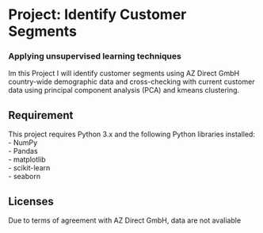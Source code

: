 # Project: Identify Customer Segments

### Applying unsupervised learning techniques

Im this Project I will identify customer segments using AZ Direct GmbH country-wide demographic data and cross-checking with current customer data using principal component analysis (PCA) and kmeans clustering.

## Requirement
This project requires Python 3.x and the following Python libraries installed:
<br>- NumPy
<br>- Pandas
<br>- matplotlib
<br>- scikit-learn
<br>- seaborn

## Licenses
Due to terms of agreement with AZ Direct GmbH, data are not avaliable

